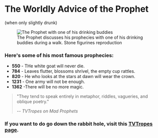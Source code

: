<link rel="stylesheet" type="text/css" href="style.css">
<main id="main">
  <h1 id="title">The Worldly Advice of the Prophet</h1>
  <p>(when only slightly drunk)</p>
  <figure id="img-div">
    <img
      id="image"
      src="https://images.unsplash.com/photo-1530344308484-24fda7f90b0d?ixlib=rb-1.2.1&ixid=eyJhcHBfaWQiOjEyMDd9&auto=format&fit=crop&w=1500&q=80"
      alt="The Prophet with one of his drinking buddies"
    />
    <figcaption id="img-caption">
      The Prophet discusses his prophecies with one of his drinking buddies during a walk. Stone figurines reproduction
    </figcaption>
  </figure>
  <section id="tribute-info">
    <h3 id="headline">Here's some of his most famous prophecies:</h3>
    <ul>
      <li><strong>550</strong> - THe white goat will never die.</li>
      <li>
        <strong>784</strong> - Leaves flutter, blossoms shrivel, the empty cup rattles.
      </li>
      <li>
        <strong>820</strong> - He who looks at the stars at dawn will wear the crown.
      </li>
      <li>
        <strong>1231</strong> - One army will not be enough.
      </li>
      <li>
        <strong>1362</strong> -There will be no more magic.
      </li>
    </ul>
    <blockquote
      cite="https://tvtropes.org/pmwiki/pmwiki.php/Main/MadOracle"
    >
      <p>
        "They tend to speak entirely in metaphor, riddles, vagueries, and oblique poetry."
      </p>
      <cite>-- TVTropes on Mad Prophets</cite>
    </blockquote>
    <h3>
      If you want to do go down the rabbit hole, visit this
      <a
        id="tribute-link"
        href="https://tvtropes.org/pmwiki/pmwiki.php/Main/FateAndProphecyTropes"
        target="_blank"
        >TVTropes page</a
      >.
    </h3>
  </section>
</main>